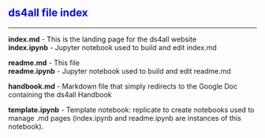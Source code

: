 <head>
  <meta name="robots" content="noindex">
</head>

<div style="color:blue">
    
## ds4all file index
</div>

---
**index.md** - This is the landing page for the ds4all website<br>
**index.ipynb** - Jupyter notebook used to build and edit index.md

**readme.md** - This file<br>
**readme.ipynb** - Jupyter notebook used to build and edit readme.md

**handbook.md** - Markdown file that simply redirects to the Google Doc containing the ds4all Handbook

**template.ipynb** - Template notebook: replicate to create notebooks used to manage .md pages (index.ipynb and readme.ipynb are instances of this notebook).

